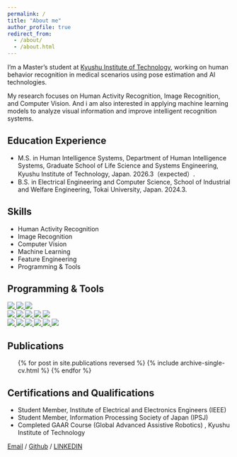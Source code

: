 ```yaml
---
permalink: /
title: "About me"
author_profile: true
redirect_from: 
  - /about/
  - /about.html
---
```


I’m a Master’s student at [Kyushu Institute of Technology](https://www.kyutech.ac.jp/), working on human behavior recognition in medical scenarios using pose estimation and AI technologies.

My research focuses on Human Activity Recognition, Image Recognition, and Computer Vision. And i am also interested in applying machine learning models to analyze visual information and improve intelligent recognition systems.

## Education Experience
* M.S. in Human Intelligence Systems, Department of Human Intelligence Systems, Graduate School of Life Science and Systems Engineering, Kyushu Institute of Technology, Japan. 2026.3（expected）.
* B.S. in Electrical Engineering and Computer Science, School of Industrial and Welfare Engineering, Tokai University, Japan. 2024.3.

## Skills
* Human Activity Recognition  
* Image Recognition
* Computer Vision  
* Machine Learning  
* Feature Engineering  
* Programming & Tools

## Programming & Tools

<div align="left">

<a href="https://www.python.org/">
  <img src="https://img.shields.io/badge/Python-3776AB?style=flat&logo=python&logoColor=white" />
</a>
<a href="https://gcc.gnu.org/">
  <img src="https://img.shields.io/badge/C-00599C?style=flat&logo=c&logoColor=white" />
</a>
<a href="https://www.java.com/">
  <img src="https://img.shields.io/badge/Java-007396?style=flat&logo=java&logoColor=white" />
</a>
<br>

<a href="https://numpy.org/">
  <img src="https://img.shields.io/badge/NumPy-013243?style=flat&logo=numpy&logoColor=white" />
</a>
<a href="https://pandas.pydata.org/">
  <img src="https://img.shields.io/badge/pandas-150458?style=flat&logo=pandas&logoColor=white" />
</a>
<a href="https://pytorch.org/">
  <img src="https://img.shields.io/badge/PyTorch-EE4C2C?style=flat&logo=pytorch&logoColor=white" />
</a>
<a href="https://scikit-learn.org/">
  <img src="https://img.shields.io/badge/scikit--learn-F7931E?style=flat&logo=scikitlearn&logoColor=white" />
</a>
<a href="https://matplotlib.org/">
  <img src="https://img.shields.io/badge/Matplotlib-11557C?style=flat&logo=matplotlib&logoColor=white" />
</a>
<br>

<a href="https://colab.research.google.com/">
  <img src="https://img.shields.io/badge/Colab-F9AB00?style=flat&logo=googlecolab&logoColor=white" />
</a>
<a href="https://jupyter.org/">
  <img src="https://img.shields.io/badge/Jupyter-F37626?style=flat&logo=jupyter&logoColor=white" />
</a>
<a href="https://github.com/">
  <img src="https://img.shields.io/badge/GitHub-181717?style=flat&logo=github&logoColor=white" />
</a>
<a href="https://code.visualstudio.com/">
  <img src="https://img.shields.io/badge/VSCode-007ACC?style=flat&logo=visualstudiocode&logoColor=white" />
</a>
<a href="https://www.jetbrains.com/pycharm/">
  <img src="https://img.shields.io/badge/PyCharm-000000?style=flat&logo=pycharm&logoColor=white" />
</a>
<a href="https://www.latex-project.org/">
  <img src="https://img.shields.io/badge/LaTeX-008080?style=flat&logo=latex&logoColor=white" />
</a>

</div>


## Publications
  <ul>{% for post in site.publications reversed %}
    {% include archive-single-cv.html %}
  {% endfor %}</ul>
  
## Certifications and Qualifications
* Student Member, Institute of Electrical and Electronics Engineers (IEEE)  
* Student Member, Information Processing Society of Japan (IPSJ)  
* Completed GAAR Course (Global Advanced Assistive Robotics) , Kyushu Institute of Technology

[Email](mailto:zhaolin46366@gmail.com) / [Github](https://github.com/zhao-lingfeng) / [LINKEDIN](https://www.linkedin.com/in/lingfeng-zhao-380900338/)
